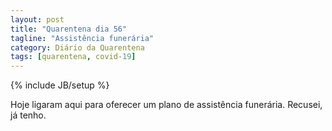 ```yaml
---
layout: post
title: "Quarentena dia 56"
tagline: "Assistência funerária"
category: Diário da Quarentena
tags: [quarentena, covid-19]
---
```

{% include JB/setup %}

Hoje ligaram aqui para oferecer um plano de assistência funerária. Recusei, já tenho.
